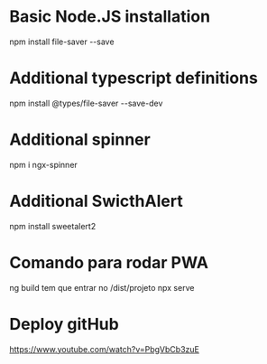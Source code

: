 # Basic Node.JS installation 
npm install file-saver --save

# Additional typescript definitions 
npm install @types/file-saver --save-dev

# Additional spinner
npm i ngx-spinner

# Additional SwicthAlert
npm install sweetalert2

# Comando para rodar PWA
ng build
tem que entrar no /dist/projeto
npx serve

# Deploy gitHub
https://www.youtube.com/watch?v=PbgVbCb3zuE
